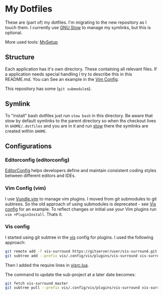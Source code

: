 # My Dotfiles

These are (part of) my dotfiles. I'm migrating to the new repository as I touch
them. I currently use [GNU Stow][stow] to manage my symlinks, but this is optional.

More used tools: [MySetup](MySetup.md)

## Structure

Each application has it's own directory. These containing all relevant files.
If a application needs special handling I try to describe this in this README.md.
You can See an example in the [Vim Config](#vim-config).

This repository has some (`git submodule`s).

## Symlink

To "install" bash dotfiles just run `stow bash` in this directory.
Be aware that stow by default symlinks to the parent directory so
when ths checkout lives in `$HOME/.dotfiles` and you are in it and run
[stow][stow] there the symlinks are created within `$HOME`.

## Configurations

### Editorconfig (editorconfig)

[EditorConfig][editorconfig] helps developers define and maintain consistent coding styles between different editors and IDEs.

### Vim Config (vim)

I use [Vundle.vim][vundle] to manage vim plugins. I moved from git submodules to git
subtrees. So the old approach of using submodules is deprecated - see [Vis config](#vis-config)
for an example.
To reflect changes or initial use your Vim plugins run
`vim +PluginInstall`. Thats it.


### Vis config

I started using git subtree in the [vis][vis] config for plugins. I used the following approach:

```sh
git remote add -f vis-surround https://gitserver/user/vis-surround.git
git subtree add --prefix vis/.config/vis/plugins/vis-surround vis-surround master --squash
```

Then I added the require lines in [visrc.lua](vis/.config/vis/visrc.lua).

The command to update the sub-project at a later date becomes:

```sh
git fetch vis-surround master
git subtree pull --prefix vis/.config/vis/plugins/vis-surround vis-surround master --squash
```


[stow]: https://www.gnu.org/software/stow/
[editorconfig]: http://editorconfig.org/
[vundle]: https://github.com/VundleVim/Vundle.vim
[vis]: https://github.com/martanne/vis
